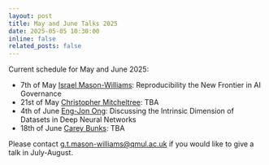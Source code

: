 ```yaml
---
layout: post
title: May and June Talks 2025
date: 2025-05-05 10:30:00
inline: false
related_posts: false
---
```


Current schedule for May and June 2025:

- 7th of May [Israel Mason-Williams](https://www.linkedin.com/in/israelfmw/): Reproducibility the New Frontier in AI Governance
- 21st of May [Christopher Mitcheltree](https://christhetr.ee/): TBA
- 4th of June [Eng-Jon Ong](https://www.qmul.ac.uk/maths/profiles/engjono.html): Discussing the Intrinsic Dimension of Datasets in Deep Neural Networks
- 18th of June [Carey Bunks](https://uk.linkedin.com/in/careybunks): TBA

Please contact <g.t.mason-williams@qmul.ac.uk> if you would like to give a talk in July-August.
